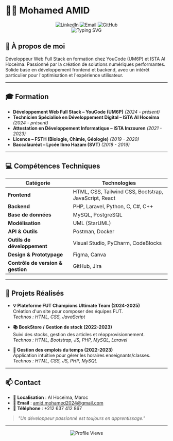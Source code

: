 # 👨‍💻 Mohamed AMID

<div align="center">
  <a href="https://linkedin.com/in/mohamed-amid-b15a8334a"><img src="https://img.shields.io/badge/LinkedIn-0077B5?style=for-the-badge&logo=linkedin&logoColor=white" alt="LinkedIn"/></a>
  <a href="mailto:amid.mohamed2024@gmail.com"><img src="https://img.shields.io/badge/Email-D14836?style=for-the-badge&logo=gmail&logoColor=white" alt="Email"/></a>
  <a href="https://github.com/Mohamedamid"><img src="https://img.shields.io/badge/GitHub-100000?style=for-the-badge&logo=github&logoColor=white" alt="GitHub"/></a>
</div>

<div align="center">
  <img src="https://readme-typing-svg.herokuapp.com?font=Montserrat&weight=600&size=22&duration=3000&pause=1000&color=00BFFF&center=true&vCenter=true&random=false&width=600&height=120&lines=Développeur+Web+Full+Stack;Créateur+de+solutions+numériques+innovantes;Passionné+par+le+développement+web+moderne" alt="Typing SVG" />
</div>

## 🚀 À propos de moi
Développeur Web Full Stack en formation chez YouCode (UM6P) et ISTA Al Hoceima. Passionné par la création de solutions numériques performantes. Solide base en développement frontend et backend, avec un intérêt particulier pour l'optimisation et l'expérience utilisateur.

---

## 🎓 Formation
- **Développement Web Full Stack – YouCode (UM6P)** *(2024 - présent)*
- **Technicien Spécialisé en Développement Digital – ISTA Al Hoceima** *(2024 - présent)*
- **Attestation en Développement Informatique – ISTA Imzouren** *(2021 - 2023)*
- **Licence – FSTH (Biologie, Chimie, Géologie)** *(2019 - 2020)*
- **Baccalauréat – Lycée Ibno Hazam (SVT)** *(2018 - 2019)*

---

## 💻 Compétences Techniques
| Catégorie | Technologies |
|-----------|--------------|
| **Frontend** | HTML, CSS, Tailwind CSS, Bootstrap, JavaScript, React |
| **Backend** | PHP, Laravel, Python, C, C#, C++ |
| **Base de données** | MySQL, PostgreSQL |
| **Modélisation** | UML (StarUML) |
| **API & Outils** | Postman, Docker |
| **Outils de développement** | Visual Studio, PyCharm, CodeBlocks |
| **Design & Prototypage** | Figma, Canva |
| **Contrôle de version & gestion** | GitHub, Jira |

---

## 📂 Projets Réalisés
- **💡 Plateforme FUT Champions Ultimate Team (2024-2025)**  
  Création d'un site pour composer des équipes FUT.  
  *Technos : HTML, CSS, JavaScript*
  
- **📚 BookStore / Gestion de stock (2022-2023)**  
  Suivi des stocks, gestion des articles et réapprovisionnement.  
  *Technos : HTML, Bootstrap, JS, PHP, MySQL, Laravel*
  
- **📅 Gestion des emplois du temps (2022-2023)**  
  Application intuitive pour gérer les horaires enseignants/classes.  
  *Technos : HTML, CSS, JS, PHP, MySQL*

---

## 📫 Contact
- 📍 **Localisation** : Al Hoceima, Maroc  
- 📧 **Email** : [amid.mohamed2024@gmail.com](mailto:amid.mohamed2024@gmail.com)  
- 📱 **Téléphone** : +212 637 412 867  

> *"Un développeur passionné est toujours en apprentissage."*

---

<div align="center">
  <img src="https://komarev.com/ghpvc/?username=Mohamedamid&color=blue&style=flat-square&label=Profile+Views" alt="Profile Views" />
</div>
